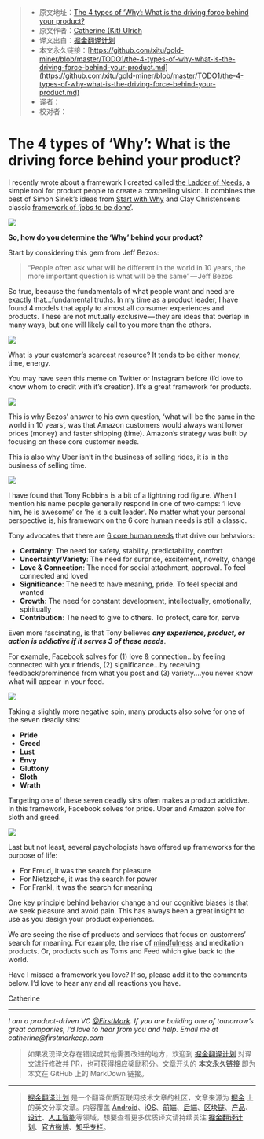 > * 原文地址：[The 4 types of ‘Why’: What is the driving force behind your product?](https://medium.com/@kit_ulrich/the-4-types-of-why-what-is-the-driving-force-behind-your-product-1b06fb4ef7bc)
> * 原文作者：[Catherine (Kit) Ulrich](https://medium.com/@kit_ulrich?source=post_header_lockup)
> * 译文出自：[掘金翻译计划](https://github.com/xitu/gold-miner)
> * 本文永久链接：[https://github.com/xitu/gold-miner/blob/master/TODO1/the-4-types-of-why-what-is-the-driving-force-behind-your-product.md](https://github.com/xitu/gold-miner/blob/master/TODO1/the-4-types-of-why-what-is-the-driving-force-behind-your-product.md)
> * 译者：
> * 校对者：

# The 4 types of ‘Why’: What is the driving force behind your product?

I recently wrote about a framework I created called [the Ladder of Needs](https://medium.com/@kit_ulrich/a-surprisingly-simple-technique-for-a-rockstar-product-vision-the-ladder-of-needs-ae624d81ca6b), a simple tool for product people to create a compelling vision. It combines the best of Simon Sinek’s ideas from [Start with Why](https://www.amazon.com/Start-Why-Leaders-Inspire-Everyone/dp/1591846447) and Clay Christensen’s classic [framework of ‘jobs to be done’](https://hbr.org/2016/09/know-your-customers-jobs-to-be-done).

![](https://cdn-images-1.medium.com/max/800/1*4RcIun2jW3x010o9MrYIVw.png)

**So, how do you determine the ‘Why’ behind your product?**

Start by considering this gem from Jeff Bezos:

> “People often ask what will be different in the world in 10 years, the more important question is what will be the same” — Jeff Bezos

So true, because the fundamentals of what people want and need are exactly that…fundamental truths. In my time as a product leader, I have found 4 models that apply to almost all consumer experiences and products. These are not mutually exclusive — they are ideas that overlap in many ways, but one will likely call to you more than the others.

![](https://cdn-images-1.medium.com/max/800/0*1mrb_-l-2fb9vd5i)

What is your customer’s scarcest resource? It tends to be either money, time, energy.

You may have seen this meme on Twitter or Instagram before (I’d love to know whom to credit with it’s creation). It’s a great framework for products.

![](https://cdn-images-1.medium.com/max/800/0*3CW4a_5cLbHd2Jc3)

This is why Bezos’ answer to his own question, ‘what will be the same in the world in 10 years’, was that Amazon customers would always want lower prices (money) and faster shipping (time). Amazon’s strategy was built by focusing on these core customer needs.

This is also why Uber isn’t in the business of selling rides, it is in the business of selling time.

![](https://cdn-images-1.medium.com/max/800/0*RU-i26YVSvVkfGa4)

I have found that Tony Robbins is a bit of a lightning rod figure. When I mention his name people generally respond in one of two camps: ‘I love him, he is awesome’ or ‘he is a cult leader’. No matter what your personal perspective is, his framework on the 6 core human needs is still a classic.

Tony advocates that there are [6 core human needs](https://www.tonyrobbins.com/podcasts/why-we-do-what-we-do/) that drive our behaviors:

*   **Certainty**: The need for safety, stability, predictability, comfort
*   **Uncertainty/Variety**: The need for surprise, excitement, novelty, change
*   **Love & Connection**: The need for social attachment, approval. To feel connected and loved
*   **Significance**: The need to have meaning, pride. To feel special and wanted
*   **Growth**: The need for constant development, intellectually, emotionally, spiritually
*   **Contribution**: The need to give to others. To protect, care for, serve

Even more fascinating, is that Tony believes **_any experience, product, or action is addictive if it serves 3 of these needs_**.

For example, Facebook solves for (1) love & connection…by feeling connected with your friends, (2) significance…by receiving feedback/prominence from what you post and (3) variety….you never know what will appear in your feed.

![](https://cdn-images-1.medium.com/max/800/0*K2w_x6uBwkJvtuJ1)

Taking a slightly more negative spin, many products also solve for one of the seven deadly sins:

*   **Pride**
*   **Greed**
*   **Lust**
*   **Envy**
*   **Gluttony**
*   **Sloth**
*   **Wrath**

Targeting one of these seven deadly sins often makes a product addictive. In this framework, Facebook solves for pride. Uber and Amazon solve for sloth and greed.

![](https://cdn-images-1.medium.com/max/800/0*kFRWAKIQtQ-C_Mb6)

Last but not least, several psychologists have offered up frameworks for the purpose of life:

*   For Freud, it was the search for pleasure
*   For Nietzsche, it was the search for power
*   For Frankl, it was the search for meaning

One key principle behind behavior change and our [cognitive biases](https://en.wikipedia.org/wiki/List_of_cognitive_biases) is that we seek pleasure and avoid pain. This has always been a great insight to use as you design your product experiences.

We are seeing the rise of products and services that focus on customers’ search for meaning. For example, the rise of [mindfulness](https://www.lumosity.com/mindfulness) and meditation products. Or, products such as Toms and Feed which give back to the world.

Have I missed a framework you love? If so, please add it to the comments below. I’d love to hear any and all reactions you have.

Catherine

* * *

_I am a product-driven VC_ [_@FirstMark_](https://medium.com/@FirstMark)_. If you are building one of tomorrow’s great companies, I’d love to hear from you and help. Email me at catherine@firstmarkcap.com_

> 如果发现译文存在错误或其他需要改进的地方，欢迎到 [掘金翻译计划](https://github.com/xitu/gold-miner) 对译文进行修改并 PR，也可获得相应奖励积分。文章开头的 **本文永久链接** 即为本文在 GitHub 上的 MarkDown 链接。


---

> [掘金翻译计划](https://github.com/xitu/gold-miner) 是一个翻译优质互联网技术文章的社区，文章来源为 [掘金](https://juejin.im) 上的英文分享文章。内容覆盖 [Android](https://github.com/xitu/gold-miner#android)、[iOS](https://github.com/xitu/gold-miner#ios)、[前端](https://github.com/xitu/gold-miner#前端)、[后端](https://github.com/xitu/gold-miner#后端)、[区块链](https://github.com/xitu/gold-miner#区块链)、[产品](https://github.com/xitu/gold-miner#产品)、[设计](https://github.com/xitu/gold-miner#设计)、[人工智能](https://github.com/xitu/gold-miner#人工智能)等领域，想要查看更多优质译文请持续关注 [掘金翻译计划](https://github.com/xitu/gold-miner)、[官方微博](http://weibo.com/juejinfanyi)、[知乎专栏](https://zhuanlan.zhihu.com/juejinfanyi)。
